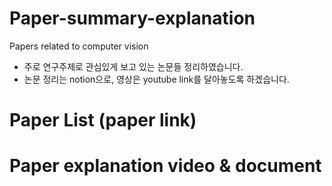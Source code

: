 # Paper-summary-explanation
Papers related to computer vision
- 주로 연구주제로 관심있게 보고 있는 논문들 정리하였습니다.
- 논문 정리는 notion으로, 영상은 youtube link를 달아놓도록 하겠습니다.


# Paper List (paper link)



# Paper explanation video & document
